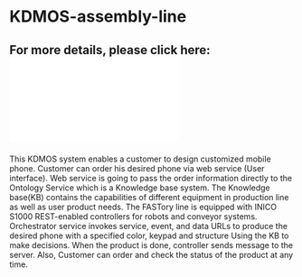 # KDMOS-assembly-line
## For more details, please click here: ![Report](Report.pdf)
This KDMOS system enables a customer to design customized mobile phone. Customer can order his desired phone via web service (User interface). Web service is going to pass the order information directly to the Ontology Service which is a Knowledge base system. The Knowledge base(KB) contains the capabilities of different equipment in production line as well as user product needs. The FASTory line is equipped with INICO S1000 REST-enabled controllers for robots and conveyor systems. Orchestrator service invokes service, event, and data URLs to produce the desired phone with a specified color, keypad and structure Using the KB to make decisions. When the product is done, controller sends message to the server. Also, Customer can order and check the status of the product at any time.
